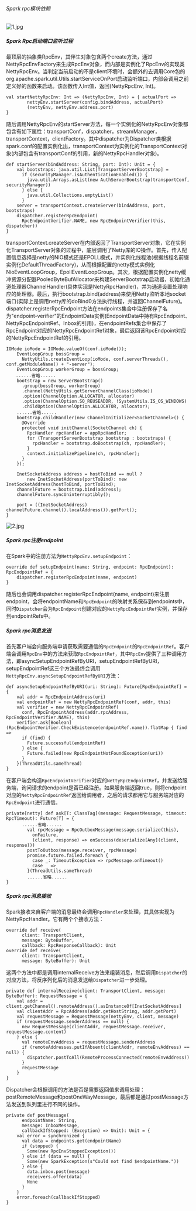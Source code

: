 ###### Spark rpc模块依赖
![1.jpg](https://github.com/V-I-C-T-O-R/spark-source-code/blob/master/spark/article/startlearn/3/pic/1.jpg)
##### Spark Rpc启动端口监听过程
最顶层的抽象类RpcEnv，其伴生对象包含两个create方法，通过NettyRpcEnvFactory来生成RpcEnv对象，而内部是实例化了RpcEnv的实现类NettyRpcEnv。当判定当前启动的不是client环境时，会额外的去调用Core包的org.apache.spark.util.Utils.startServiceOnPort启动监听端口，内部会调用之前定义好的函数来启动。该函数传入Int值，返回(NettyRpcEnv, Int)。
```
val startNettyRpcEnv: Int => (NettyRpcEnv, Int) = { actualPort =>
        nettyEnv.startServer(config.bindAddress, actualPort)
        (nettyEnv, nettyEnv.address.port)
}
```
随后调用NettyRpcEnv的startServer方法，每一个实例化的NettyRpcEnv对象都包含有如下属性：transportConf，dispatcher，streamManager，transportContext，clientFactory。其中dispatcher为Dispatcher类根据spark.conf的配置实例化出，transportContext为实例化的TransportContext对象(内部包含有transportConf的引用，新的NettyRpcHandler对象)。
```
def startServer(bindAddress: String, port: Int): Unit = {
    val bootstraps: java.util.List[TransportServerBootstrap] =
      if (securityManager.isAuthenticationEnabled()) {
        java.util.Arrays.asList(new AuthServerBootstrap(transportConf, securityManager))
      } else {
        java.util.Collections.emptyList()
      }
    server = transportContext.createServer(bindAddress, port, bootstraps)
    dispatcher.registerRpcEndpoint(
      RpcEndpointVerifier.NAME, new RpcEndpointVerifier(this, dispatcher))
}
```
transportContext.createServer在内部返回了TransportServer对象，它在实例化TransportServer对象的过程中，底层调用了Netty库的IO操作。首先，传入配置信息选择是netty的NIO模式还是EPOLL模式，并实例化线程池(根据线程名前缀实例化DefaultThreadFactory)，从而根据配置的netty模式实例化NioEventLoopGroup，EpollEventLoopGroup。其次，根据配置实例化netty缓冲资源分配器PooledByteBufAllocator来构建ServerBootstrap启动器，初始化通道处理器ChannelHandler(具体实现是NettyRpcHandler)，并为通道设置处理响应的处理器。最后，执行bootstrap.bind(address)来使用Netty监听本地socket端口(实际上是调用netty库的doBind0方法执行线程，并返回ChannelFuture)。
dispatcher.registerRpcEndpoint方法在endpoints集合中注册保存了名为"endpoint-verifier"的EndpointData实例(EndpointData中持有RpcEndpoint、NettyRpcEndpointRef、Inbox的引用)，在endpointRefs集合中保存了RpcEndpoint对应的NettyRpcEndpointRef对象，最后返回该RpcEndpoint对应的NettyRpcEndpointRef的引用。
```
IOMode ioMode = IOMode.valueOf(conf.ioMode());
    EventLoopGroup bossGroup =
      NettyUtils.createEventLoop(ioMode, conf.serverThreads(), conf.getModuleName() + "-server");
    EventLoopGroup workerGroup = bossGroup;
 　 ......省略......
    bootstrap = new ServerBootstrap()
      .group(bossGroup, workerGroup)
      .channel(NettyUtils.getServerChannelClass(ioMode))
      .option(ChannelOption.ALLOCATOR, allocator)
      .option(ChannelOption.SO_REUSEADDR, !SystemUtils.IS_OS_WINDOWS)
      .childOption(ChannelOption.ALLOCATOR, allocator);
    ......省略......
    bootstrap.childHandler(new ChannelInitializer<SocketChannel>() {
      @Override
      protected void initChannel(SocketChannel ch) {
        RpcHandler rpcHandler = appRpcHandler;
        for (TransportServerBootstrap bootstrap : bootstraps) {
          rpcHandler = bootstrap.doBootstrap(ch, rpcHandler);
        }
        context.initializePipeline(ch, rpcHandler);
      }
    });

    InetSocketAddress address = hostToBind == null ?
        new InetSocketAddress(portToBind): new InetSocketAddress(hostToBind, portToBind);
    channelFuture = bootstrap.bind(address);
    channelFuture.syncUninterruptibly();

    port = ((InetSocketAddress) channelFuture.channel().localAddress()).getPort();
}
```
![2.jpg](https://github.com/V-I-C-T-O-R/spark-source-code/blob/master/spark/article/startlearn/3/pic/2.jpg)

##### Spark rpc注册endpoint
在Spark中的注册方法为`NettyRpcEnv.setupEndpoint`：
```
override def setupEndpoint(name: String, endpoint: RpcEndpoint): RpcEndpointRef = {
    dispatcher.registerRpcEndpoint(name, endpoint)
}
```
随后也会调用dispatcher.registerRpcEndpoint(name, endpoint)来注册endpoint，会将endpointName和`RpcEndpoint`的映射关系保存到endpoints中，同时`Dispatcher`会为`RpcEndpoint`创建对应的`NettyRpcEndpointRef`实例，并保存到endpointRefs中。

##### Spark rpc消息发送
首先客户端会向服务端申请获取需要通信的`RpcEndpoint`的`RpcEndpointRef`。客户端会调用`RpcEnv`中的方法来获取`RpcEndpointRef`，其中`RpcEnv`提供了三种调用方法，即asyncSetupEndpointRefByURI，setupEndpointRefByURI，setupEndpointRef这三个方法最终会调用`NettyRpcEnv.asyncSetupEndpointRefByURI`方法：
```
def asyncSetupEndpointRefByURI(uri: String): Future[RpcEndpointRef] = {
    val addr = RpcEndpointAddress(uri)
    val endpointRef = new NettyRpcEndpointRef(conf, addr, this)
    val verifier = new NettyRpcEndpointRef(
      conf, RpcEndpointAddress(addr.rpcAddress, RpcEndpointVerifier.NAME), this)
    verifier.ask[Boolean](RpcEndpointVerifier.CheckExistence(endpointRef.name)).flatMap { find =>
      if (find) {
        Future.successful(endpointRef)
      } else {
        Future.failed(new RpcEndpointNotFoundException(uri))
      }
    }(ThreadUtils.sameThread)
}
```
在客户端会构造`RpcEndpointVerifier`对应的`NettyRpcEndpointRef`，并发送给服务端，询问请求的endpoint是否已经注册。如果服务端返回true，则将endpoint对应的`NettyRpcEndpointRef`返回给调用者，之后的请求都用它与服务端对应的`RpcEndpoint`进行通信。
```
private[netty] def ask[T: ClassTag](message: RequestMessage, timeout: RpcTimeout): Future[T] = {
      ......省略......
        val rpcMessage = RpcOutboxMessage(message.serialize(this),
          onFailure,
          (client, response) => onSuccess(deserialize[Any](client, response)))
        postToOutbox(message.receiver, rpcMessage)
        promise.future.failed.foreach {
          case _: TimeoutException => rpcMessage.onTimeout()
          case _ =>
        }(ThreadUtils.sameThread)
        ......省略......
}
```
##### Spark rpc消息接收
Spark接收来自客户端的消息最终会调用`RpcHandler`来处理，其具体实现为NettyRpcHandler。它有两个个接收方法：
```
override def receive(
      client: TransportClient,
      message: ByteBuffer,
      callback: RpcResponseCallback): Unit
override def receive(
      client: TransportClient,
      message: ByteBuffer): Unit
```
这两个方法中都是调用internalReceive方法来组装消息，然后调用`Dispatcher`的对应方法，将反序列化后的消息发送给`Dispatcher`进一步处理。
```
private def internalReceive(client: TransportClient, message: ByteBuffer): RequestMessage = {
    val addr = client.getChannel().remoteAddress().asInstanceOf[InetSocketAddress]
    val clientAddr = RpcAddress(addr.getHostString, addr.getPort)
    val requestMessage = RequestMessage(nettyEnv, client, message)
    if (requestMessage.senderAddress == null) {
      new RequestMessage(clientAddr, requestMessage.receiver, requestMessage.content)
    } else {
      val remoteEnvAddress = requestMessage.senderAddress
      if (remoteAddresses.putIfAbsent(clientAddr, remoteEnvAddress) == null) {
        dispatcher.postToAll(RemoteProcessConnected(remoteEnvAddress))
      }
      requestMessage
    }
}
```
Dispatcher会根据调用的方法是否是需要返回值来调用处理：postRemoteMessage和postOneWayMessage，最后都是通过postMessage方法发送到队列里进行不同的操作。
```
private def postMessage(
      endpointName: String,
      message: InboxMessage,
      callbackIfStopped: (Exception) => Unit): Unit = {
    val error = synchronized {
      val data = endpoints.get(endpointName)
      if (stopped) {
        Some(new RpcEnvStoppedException())
      } else if (data == null) {
        Some(new SparkException(s"Could not find $endpointName."))
      } else {
        data.inbox.post(message)
        receivers.offer(data)
        None
      }
    }
    error.foreach(callbackIfStopped)
}
```
